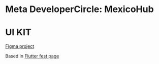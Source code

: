# Meta DeveloperCircle: MexicoHub

# UI KIT

[Figma project](https://www.figma.com/file/P6ekOtgqlZdYradDGH00yH/UI-KIT---DevCHub-Mexico-City?node-id=0%3A1)


Based in [Flutter fest page](https://communityleads.dev/home/flutter-festival-2022?fbclid=IwAR0UJn1s4jFjI5tBW5wzkv2K9zA34tILmrD-J9bdf-kASFjWAvffQwVieeY)
